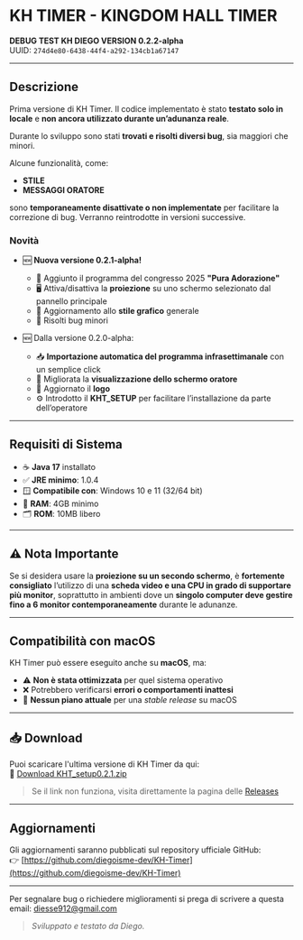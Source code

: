 # KH TIMER - KINGDOM HALL TIMER

**DEBUG TEST KH DIEGO VERSION 0.2.2-alpha**  
UUID: `274d4e80-6438-44f4-a292-134cb1a67147`

---

## Descrizione

Prima versione di KH Timer. Il codice implementato è stato **testato solo in locale** e **non ancora utilizzato durante un’adunanza reale**.

Durante lo sviluppo sono stati **trovati e risolti diversi bug**, sia maggiori che minori.

Alcune funzionalità, come:

- **STILE**
- **MESSAGGI ORATORE**

sono **temporaneamente disattivate o non implementate** per facilitare la correzione di bug. Verranno reintrodotte in versioni successive.

### Novità

- 🆕 **Nuova versione 0.2.1-alpha!**
  - 📄 Aggiunto il programma del congresso 2025 **"Pura Adorazione"**
  - 🖥️ Attiva/disattiva la **proiezione** su uno schermo selezionato dal pannello principale
  - 🎨 Aggiornamento allo **stile grafico** generale
  - 🐞 Risolti bug minori

- 🆕 Dalla versione 0.2.0-alpha:
  - 📥 **Importazione automatica del programma infrasettimanale** con un semplice click  
  - 🎥 Migliorata la **visualizzazione dello schermo oratore**  
  - 🔁 Aggiornato il **logo**  
  - ⚙️ Introdotto il **KHT_SETUP** per facilitare l’installazione da parte dell’operatore  

---

## Requisiti di Sistema

- ☕ **Java 17** installato  
- ✅ **JRE minimo**: 1.0.4  
- 🪟 **Compatibile con**: Windows 10 e 11 (32/64 bit)  
- 💾 **RAM**: 4GB minimo  
- 🗂️ **ROM**: 10MB libero  

---

## ⚠️ Nota Importante

Se si desidera usare la **proiezione su un secondo schermo**, è **fortemente consigliato** l’utilizzo di una **scheda video e una CPU in grado di supportare più monitor**, soprattutto in ambienti dove un **singolo computer deve gestire fino a 6 monitor contemporaneamente** durante le adunanze.

---

## Compatibilità con macOS

KH Timer può essere eseguito anche su **macOS**, ma:

- ⚠️ **Non è stata ottimizzata** per quel sistema operativo  
- ❌ Potrebbero verificarsi **errori o comportamenti inattesi**  
- 🛑 **Nessun piano attuale** per una *stable release* su macOS  

---

## 📥 Download

Puoi scaricare l'ultima versione di KH Timer da qui:  
🔗 [Download KHT_setup0.2.1.zip](https://github.com/diegoisme-dev/KH-Timer/archive/refs/tags/0.2.2-alpha.zip)

> Se il link non funziona, visita direttamente la pagina delle [Releases](https://github.com/diegoisme-dev/KH-Timer/releases)

---

## Aggiornamenti

Gli aggiornamenti saranno pubblicati sul repository ufficiale GitHub:  
👉 [https://github.com/diegoisme-dev/KH-Timer](https://github.com/diegoisme-dev/KH-Timer)

---

Per segnalare bug o richiedere miglioramenti si prega di scrivere a questa email: diesse912@gmail.com  
> *Sviluppato e testato da Diego.*
